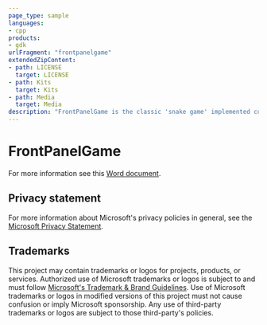 ```yaml
---
page_type: sample
languages:
- cpp
products:
- gdk
urlFragment: "frontpanelgame"
extendedZipContent:
- path: LICENSE
  target: LICENSE
- path: Kits
  target: Kits
- path: Media
  target: Media
description: "FrontPanelGame is the classic 'snake game' implemented completely on the Xbox DevKit Front Panel."
---
```


# FrontPanelGame

For more information see this [Word document](https://github.com/microsoft/Xbox-GDK-Samples/blob/main/Samples/System/FrontPanelGame/readme.docx).

## Privacy statement

For more information about Microsoft's privacy policies in general, see the [Microsoft Privacy Statement](https://privacy.microsoft.com/privacystatement/).

## Trademarks

This project may contain trademarks or logos for projects, products, or services. Authorized use of Microsoft trademarks or logos is subject to and must follow [Microsoft's Trademark & Brand Guidelines](https://www.microsoft.com/en-us/legal/intellectualproperty/trademarks/usage/general). Use of Microsoft trademarks or logos in modified versions of this project must not cause confusion or imply Microsoft sponsorship. Any use of third-party trademarks or logos are subject to those third-party's policies.
